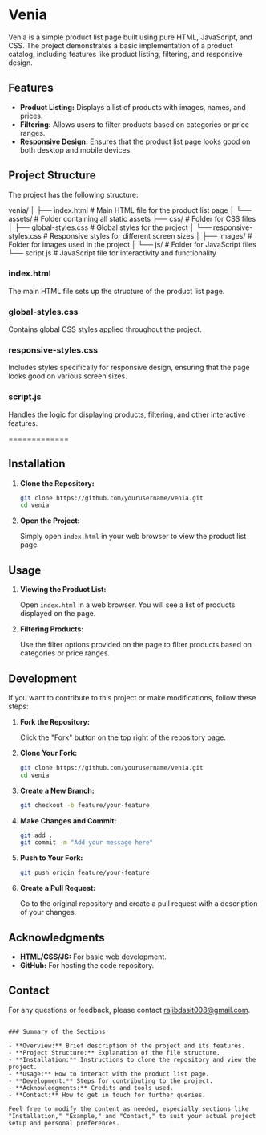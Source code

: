# Venia

Venia is a simple product list page built using pure HTML, JavaScript, and CSS. The project demonstrates a basic implementation of a product catalog, including features like product listing, filtering, and responsive design.

## Features

- **Product Listing:** Displays a list of products with images, names, and prices.
- **Filtering:** Allows users to filter products based on categories or price ranges.
- **Responsive Design:** Ensures that the product list page looks good on both desktop and mobile devices.

## Project Structure

The project has the following structure:

venia/
│
├── index.html           # Main HTML file for the product list page
│
└── assets/              # Folder containing all static assets
    ├── css/             # Folder for CSS files
    │   ├── global-styles.css   # Global styles for the project
    │   └── responsive-styles.css # Responsive styles for different screen sizes
    │
    ├── images/          # Folder for images used in the project
    │
    └── js/              # Folder for JavaScript files
        └── script.js   # JavaScript file for interactivity and functionality

### index.html

The main HTML file sets up the structure of the product list page. 

### global-styles.css

Contains global CSS styles applied throughout the project.

### responsive-styles.css

Includes styles specifically for responsive design, ensuring that the page looks good on various screen sizes.

### script.js

Handles the logic for displaying products, filtering, and other interactive features.

=============
## Installation

1. **Clone the Repository:**

   ```bash
   git clone https://github.com/yourusername/venia.git
   cd venia
   ```

2. **Open the Project:**

   Simply open `index.html` in your web browser to view the product list page.

## Usage

1. **Viewing the Product List:**

   Open `index.html` in a web browser. You will see a list of products displayed on the page.

2. **Filtering Products:**

   Use the filter options provided on the page to filter products based on categories or price ranges.

## Development

If you want to contribute to this project or make modifications, follow these steps:

1. **Fork the Repository:**

   Click the "Fork" button on the top right of the repository page.

2. **Clone Your Fork:**

   ```bash
   git clone https://github.com/yourusername/venia.git
   cd venia
   ```

3. **Create a New Branch:**

   ```bash
   git checkout -b feature/your-feature
   ```

4. **Make Changes and Commit:**

   ```bash
   git add .
   git commit -m "Add your message here"
   ```

5. **Push to Your Fork:**

   ```bash
   git push origin feature/your-feature
   ```

6. **Create a Pull Request:**

   Go to the original repository and create a pull request with a description of your changes.

## Acknowledgments

- **HTML/CSS/JS:** For basic web development.
- **GitHub:** For hosting the code repository.

## Contact

For any questions or feedback, please contact [rajibdasit008@gmail.com](mailto:rajibdasit008@gmail.com).

```

### Summary of the Sections

- **Overview:** Brief description of the project and its features.
- **Project Structure:** Explanation of the file structure.
- **Installation:** Instructions to clone the repository and view the project.
- **Usage:** How to interact with the product list page.
- **Development:** Steps for contributing to the project.
- **Acknowledgments:** Credits and tools used.
- **Contact:** How to get in touch for further queries.

Feel free to modify the content as needed, especially sections like "Installation," "Example," and "Contact," to suit your actual project setup and personal preferences.
